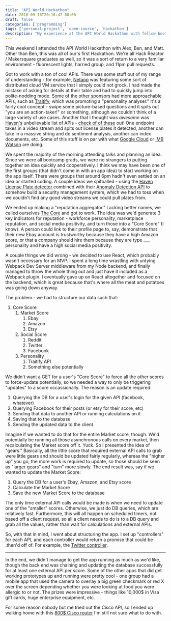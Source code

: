 ```yaml
---
title: "API World Hackathon"
date: 2016-09-16T20:16:47-08:00
draft: false
categories: ['programming']
tags: ['personal-project', 'open-source', 'hackathon']
description: "My experience at the API World Hackathon with fellow bootcamp graduates, building a reputation aggregator app and winning a Cisco router prize."
---
```


This weekend I attended the API World Hackathon with Alex, Ben, and Matt. Other than Ben, this was all of our's first Hackathon. We're all Hack Reactor / Makersquare graduates as well, so it was a sort of return to a very familiar environment - fluorescent lights, harried group, and 11pm pull requests.

Got to work with a ton of cool APIs. There was some stuff out of my range of understanding - for example, <a href="http://www.netapp.com">Netapp</a> was featuring some sort of distributed cloud VM service that I simply could not grock. I had made the mistake of asking for details at their table and had to quickly jump into polite-nodding mode. <a href="http://apiworld.co/hackathon/#sponsors">Some of the other sponsors</a> had more approachable APIs, such as <a href="https://www.traitify.com/">Traitify</a>, which was promoting a "personality analyser." It's a fairly cool concept - swipe some picture-based questions and it spits out "you are an action-taker!" or something, although we couldn't think of a large variety of use cases. Another that I thought was <em>awesome</em> was <a href="https://dev.havenondemand.com">Haven's</a> unbelievable list of APIs - <a href="https://dev.havenondemand.com/apis">check of of these</a> out! One endpoint takes in a video stream and spits out license plates it detected, another can take in a massive string and do sentiment analysis, another can index documents, etc. Some of this stuff is on par with what <a href="https://googlecloudplatform.github.io/google-cloud-node/#/docs/google-cloud/0.40.0/google-cloud">Google Cloud</a> or <a href="http://www.ibm.com/watson/explorer.html">IMB Watson</a> are doing.

We spent the majority of the morning attending talks and planning an idea. Since we were all bootcamp grads, we were no strangers to putting together an idea quickly and cooperatively. I think we may have been one of the first groups (that didn't come in with an app idea) to start working on the app itself. There were groups that around 6pm hadn't even settled on an idea or started coding. A couple ideas we spitballed - using the <a href="https://dev.havenondemand.com/apis/recognizelicenseplates#overview">Haven License Plate detector </a>combined with their <a href="https://dev.havenondemand.com/apis/anomalydetection#overview">Anomaly Detection API</a> to somehow build a security management system, which we had to toss when we couldn't find any good video streams we could pull plates from.

We ended up making a "reputation aggregator." Lacking better names, we called ourselves <a href="https://github.com/WorldAPIGroup16/TheCore">The Core</a> and got to work. The idea was we'd generate 3 key indicators for reputation - workforce personality, marketplace reputation, and social media positivity, and turn those into a "Core Score" (I know). A person could link to their profile page to, say, demonstrate that their new Ebay account is trustworthy because they have a high Amazon score, or that a company should hire them because they are type ___ personality and have a high social media positivity.

A couple things we did wrong - we decided to use React, which probably wasn't necessary for an MVP. I spent a long time wrastling with untying Webpack Dev Server middleware from my Node backend, and finally managed to throw the whole thing out and just have it included as a Webpack plugin. I eventually gave up on React altogether and focused on the backend, which is great because that's where all the meat and potatoes was going down anyway.

The problem - we had to structure our data such that:
<ol>
 	<li>Core Score
<ol>
 	<li>Market Score
<ol>
 	<li>Ebay</li>
 	<li>Amazon</li>
 	<li>Etsy</li>
</ol>
</li>
 	<li>Social Score
<ol>
 	<li>Reddit</li>
 	<li>Twitter</li>
 	<li>Facebook</li>
</ol>
</li>
 	<li>Personality
<ol>
 	<li>Traitify API</li>
 	<li>Something else potentially</li>
</ol>
</li>
</ol>
</li>
</ol>
We didn't want a GET for a user's "Core Score" to force all the other scores to force-update potentially, so we needed a way to only be triggering "updates" to a score occassionally. The reason is an update required:
<ol>
 	<li>Querying the DB for a user's login for the given API (facebook, whatever)</li>
 	<li>Querying Facebook for their posts (or etsy for their score, etc)</li>
 	<li>Sending that data to another API or running calculations on it</li>
 	<li>Saving that to the database</li>
 	<li>Sending the updated data to the client</li>
</ol>
Imagine if we wanted to do that for the entire Market score, though. We'd potentially be running all those asynchronous calls on every market, then recalculating the Market score off it. Yuck. So I presented the idea of "gears." Basically, all the little score that required external API calls to grab were little gears and should be updated fairly regularly, whereas the "higher up" you go, the more work is required to update, so those should be seen as "larger gears" and "turn" more slowly. The end result was, say if we wanted to update the Market Score:
<ol>
 	<li>Query the DB for a user's Ebay, Amazon, and Etsy score</li>
 	<li>Calculate the Market Score</li>
 	<li>Save the new Market Score to the database</li>
</ol>
The only time external API calls would be made is when we need to update one of the "smaller" scores. Otherwise, we just do DB queries, which are relatively fast. Furthermore, this will all happen on scheduled timers, not based off a client request, so all a client needs to do is to a DB query and grab all the values, rather than wait for calculations and external APIs.

So, with that in mind, I went about structuring the app. I set up "controllers" for each API, and each controller would return a promise that could be .then'd off of. For example, the <a href="https://github.com/komali2/TheCore/blob/master/server/controllers/social/controllers/twitterController.js">Twitter controller</a>.

<hr />

In the end, we didn't manage to get the app running as much as we'd like, though the back end was chaining and updating the database successfully for at least one external API per score. Some of the other apps that did get working prototypes up and running were pretty cool - one group had a mobile app that used the camera to overlay a big green checkmark or red X over the screen depending whether you were looking at food you were allergic to or not. The prizes were impressive - things like 10,000$ in Visa gift cards, huge enterprise equipment, etc.

For some reason nobody but me tried out the Cisco API, so I ended up walking home with this <a href="https://www.amazon.com/Cisco-Meraki-Dual-Band-Performance-Enterprise/dp/B00QSNIK8C">800$ Cisco router</a> I'm still not sure what to do with.